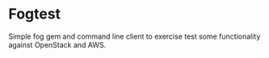 Fogtest
=======

Simple fog gem and command line client to exercise test some functionality against OpenStack and AWS.


